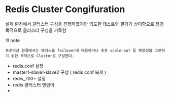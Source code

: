 # Redis Cluster Congifuration

실제 환경에서 클러스터 구성을 진행하였지만 의도한 테스트와 결과가 상이함으로 점검 목적으로 클러스터 구성을 기록함

!!! note 

    프로덕션 환경에서는 레디스를 failover에 대응하거나 추후 scale-out 등 확장성을 고려하기 위한 목적으로 Cluster로 구성한다.


* redis.conf 설정
* master1-slave1-slave2 구성 ( redis conf 복제 )
* redis_700~ 설정
* redis 클러스터 명령어
* 